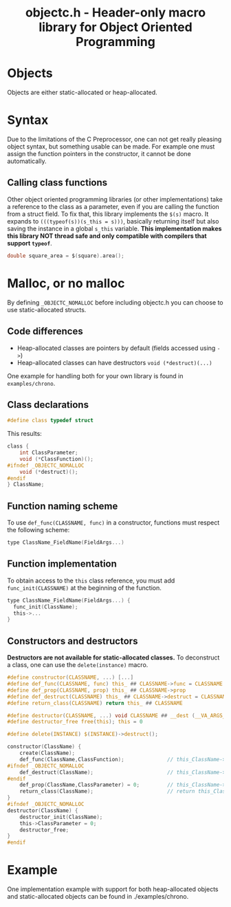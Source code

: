 <div align="center">
<h1> objectc.h - Header-only macro library for Object Oriented Programming </h2>
</div>

# Objects

Objects are either static-allocated or heap-allocated.

# Syntax

Due to the limitations of the C Preprocessor, one can not get really pleasing object syntax, but something usable can be made.
For example one must assign the function pointers in the constructor, it cannot be done automatically.

## Calling class functions

Other object oriented programming libraries (or other implementations) take a reference to the class as a parameter, even if you are calling the function from a struct field. To fix that, this library implements the `$(s)` macro. It expands to `(((typeof(s))(s_this = s)))`, basically returning itself but also saving the instance in a global `s_this` variable. **This implementation makes this library NOT thread safe and only compatible with compilers that support `typeof`**.

```c
double square_area = $(square).area();
```

# Malloc, or no malloc

By defining `_OBJECTC_NOMALLOC` before including objectc.h you can choose to use static-allocated structs.

## Code differences
- Heap-allocated classes are pointers by default (fields accessed using `->`)
- Heap-allocated classes can have destructors `void (*destruct)(...)`

One example for handling both for your own library is found in `examples/chrono`.

## Class declarations

```c
#define class typedef struct
```
This results:
```c
class {
    int ClassParameter;
    void (*ClassFunction)();
#ifndef _OBJECTC_NOMALLOC
    void (*destruct)();
#endif
} ClassName;
```

## Function naming scheme

To use `def_func(CLASSNAME, func)` in a constructor, functions must respect the following scheme:
```c
type ClassName_FieldName(FieldArgs...)
```

## Function implementation
To obtain access to the `this` class reference, you must add `func_init(CLASSNAME)` at the beginning of the function.
```c
type ClassName_FieldName(FieldArgs...) {
  func_init(ClassName);
  this->...
}
```

## Constructors and destructors
**Destructors are not available for static-allocated classes.**
To deconstruct a class, one can use the `delete(instance)` macro.
```c
#define constructor(CLASSNAME, ...) [...]
#define def_func(CLASSNAME, func) this_ ## CLASSNAME->func = CLASSNAME ## _ ## func
#define def_prop(CLASSNAME, prop) this_ ## CLASSNAME->prop
#define def_destruct(CLASSNAME) this_ ## CLASSNAME->destruct = CLASSNAME ## __dest
#define return_class(CLASSNAME) return this_ ## CLASSNAME

#define destructor(CLASSNAME, ...) void CLASSNAME ## __dest (__VA_ARGS__)
#define destructor_free free(this); this = 0

#define delete(INSTANCE) $(INSTANCE)->destruct();
```
```c
constructor(ClassName) {
    create(ClassName);
    def_func(ClassName,ClassFunction);              // this_ClassName->ClassFunction = ClassName_ClassFunction;
#ifndef _OBJECTC_NOMALLOC
    def_destruct(ClassName);                        // this_ClassName->destruct = ClassName__dest;
#endif
    def_prop(ClassName,ClassParameter) = 0;         // this_ClassName->ClassParameter = 0;
    return_class(ClassName);                        // return this_ClassName;
}
#ifndef _OBJECTC_NOMALLOC
destructor(ClassName) {
    destructor_init(ClassName);
    this->ClassParameter = 0;
    destructor_free;
}
#endif
```

# Example
One implementation example with support for both heap-allocated objects and static-allocated objects can be found in ./examples/chrono.
